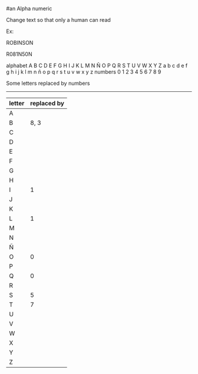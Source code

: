 #an
Alpha numeric

Change text so that only a human can read

Ex: 

ROBINSON

R081N50N



alphabet
A B C D E F G H I J K L M N Ñ O P Q R S T U V W X Y Z 
a b c d e f g h i j k l m n ñ o p q r s t u v w x y z 
numbers
0 1 2 3 4 5 6 7 8 9

Some letters replaced by numbers

---
|letter | replaced by   |
|-------|---------------|
|A      | | a | | 
|B      | 8, 3|b | |
|C      | | c | |
|D      | | d | |
|E      | | e | |
|F      | | f | |
|G      | | g | |
|H      | | h | |
|I      | 1 | i | 1 |
|J      | | j | |
|K      | | k | |
|L      | 1 |l  | |
|M      | | m | |
|N      | | n | |
|Ñ      | | ñ | |
|O      | 0 | o  | 0 |
|P      | | p | |
|Q      | 0 | q  | |
|R      | | r | |
|S      | 5 | s  | |
|T      | 7 | t | |
|U      | | u | |
|V      | | v | |
|W      | | w | |
|X      | | x | |
|Y      | | y | |
|Z      | | z | |